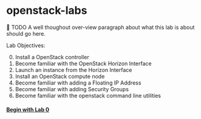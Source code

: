 # openstack-labs

:red_circle: TODO A well thoughout over-view paragraph about what this lab is about should go here.

Lab Objectives:

  0. Install a OpenStack controller
  0. Become familiar with the OpenStack Horizon Interface
  0. Launch an instance from the Horizon Interface
  0. Install an OpenStack compute node
  0. Become familiar with adding a Floating IP Address
  0. Become familiar with adding Security Groups
  0. Become familiar with the openstack command line utilities

#### [Begin with Lab 0](/lab-00)    
